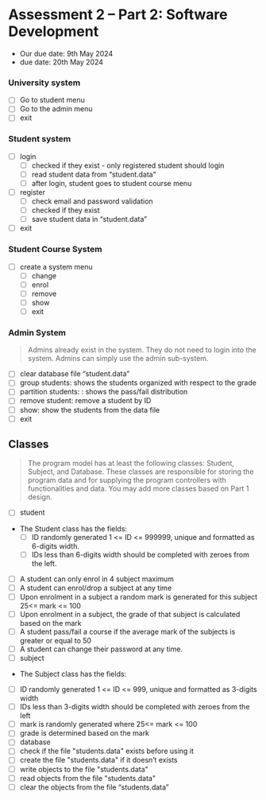 # Assessment 2 – Part 2: Software Development
- Our due date: 9th May 2024
- due date: 20th May 2024

### University system

- [ ]  Go to student menu
- [ ]  Go to the admin menu
- [ ]  exit

### Student system

- [ ]  login
    - [ ]  checked if they exist - only registered student should login
    - [ ]  read student data from “student.data”
    - [ ]  after login, student goes to student course menu
- [ ]  register
    - [ ]  check email and password validation
    - [ ]  checked if they exist
    - [ ]  save student data in “student.data”
- [ ]  exit

### Student Course System

- [ ]  create a system menu
    - [ ]  change
    - [ ]  enrol
    - [ ]  remove
    - [ ]  show
    - [ ]  exit

### Admin System

> Admins already exist in the system. They do not need to login into the system. Admins can simply use the admin sub-system.
- [ ]  clear database file “student.data”
- [ ]  group students: shows the students organized with respect to the grade
- [ ]  partition students: : shows the pass/fail distribution
- [ ]  remove student: remove a student by ID
- [ ]  show: show the students from the data file
- [ ]  exit

## Classes
> The program model has at least the following classes: Student, Subject, and Database. These
classes are responsible for storing the program data and for supplying the program controllers with
functionalities and data. You may add more classes based on Part 1 design.
- [ ]  student
  -  The Student class has the fields:
      - [ ] ID randomly generated 1 <= ID <= 999999, unique and formatted as 6-digits width.
      - [ ] IDs less than 6-digits width should be completed with zeroes from the left.
  - [ ] A student can only enrol in 4 subject maximum
  - [ ] A student can enrol/drop a subject at any time
  - [ ] Upon enrolment in a subject a random mark is generated for this subject 25<= mark <= 100
  - [ ] Upon enrolment in a subject, the grade of that subject is calculated based on the mark
  - [ ] A student pass/fail a course if the average mark of the subjects is greater or equal to 50
  - [ ] A student can change their password at any time.
- [ ]  subject
  - The Subject class has the fields:
  - [ ] ID randomly generated 1 <= ID <= 999, unique and formatted as 3-digits width
  - [ ] IDs less than 3-digits width should be completed with zeroes from the left
  - [ ] mark is randomly generated where 25<= mark <= 100
  - [ ] grade is determined based on the mark
- [ ]  database
  - [ ]  check if the file "students.data" exists before using it
  - [ ]  create the file "students.data" if it doesn’t exists
  - [ ]  write objects to the file "students.data"
  - [ ]  read objects from the file "students.data"
  - [ ]  clear the objects from the file “students.data”

